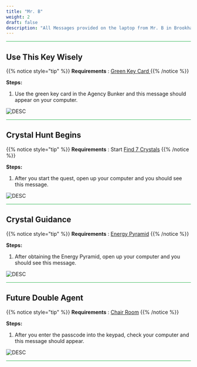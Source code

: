 ```yaml
---
title: "Mr. B"
weight: 2
draft: false
description: "All Messages provided on the laptop from Mr. B in Brookhaven RP Secrets and Mysteries."
---
```



<hr style="background-color: #28b44c" size=8>

## Use This Key Wisely

{{% notice style="tip" %}}
**Requirements** : [Green Key Card ](/lore/special_tools/#green-key-card)
{{% /notice %}}

**Steps:**

1. Use the green key card in the Agency Bunker and this message should appear on your computer.


![DESC](/images/bh/green_card_comp_message.png) 


<hr style="background-color: #28b44c" size=8>

## Crystal Hunt Begins

{{% notice style="tip" %}}
**Requirements** : Start [Find 7 Crystals](/lore/quests/#find-7-crystals)
{{% /notice %}}

**Steps:**

1. After you start the quest, open up your computer and you should see this message.


![DESC](/images/bh/7_crystals_comp_message.jpg) 


<hr style="background-color: #28b44c" size=8>

## Crystal Guidance

{{% notice style="tip" %}}
**Requirements** : [Energy Pyramid](/lore/special_tools/#energy-pyramid)
{{% /notice %}}

**Steps:**

1. After obtaining the Energy Pyramid, open up your computer and you should see this message.


![DESC](/images/bh/crystal_guidance_comp_message.jpg) 


<hr style="background-color: #28b44c" size=8>

## Future Double Agent

{{% notice style="tip" %}}
**Requirements** : [Chair Room](/lore/quests/#chair-room)
{{% /notice %}}

**Steps:**

1. After you enter the passcode into the keypad, check your computer and this message should appear.


![DESC](/images/bh/future_double_agent_comp_message.jpg) 


<hr style="background-color: #28b44c" size=8>